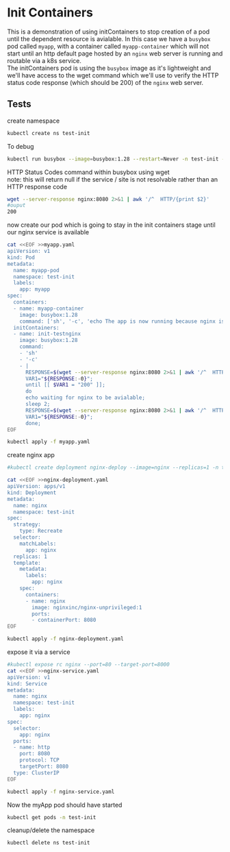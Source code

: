 # Init Containers
This is a demonstration of using initContainers to stop creation of a pod until the dependent resource is avialable. In this case we have a `busybox` pod called `myapp`, with a container called `myapp-container` which will not start until an http default page hosted by an `nginx` web server is running and routable via a k8s service. <br />
The initContainers pod is using the `busybox` image as it's lightweight and we'll have access to the wget command which we'll use to verify the HTTP status code response (which should be 200) of the `nginx` web server.

## Tests
create namespace
```sh
kubectl create ns test-init
```

To debug 
```sh
kubectl run busybox --image=busybox:1.28 --restart=Never -n test-init --command sleep 3600 -
```

HTTP Status Codes command within busybox using wget <br />
note: this will return null if the service / site is not resolvable rather than an HTTP response code
```sh
wget --server-response nginx:8080 2>&1 | awk '/^  HTTP/{print $2}'
#ouput
200
```

now create our pod which is going to stay in the init containers stage until our nginx service is available
```sh
cat <<EOF >>myapp.yaml
apiVersion: v1
kind: Pod
metadata:
  name: myapp-pod
  namespace: test-init
  labels:
    app: myapp
spec:
  containers:
  - name: myapp-container
    image: busybox:1.28
    command: ['sh', '-c', 'echo The app is now running because nginx is available! && sleep 3600']
  initContainers:
  - name: init-testnginx
    image: busybox:1.28
    command:
    - 'sh'
    - '-c'
    - |
      RESPONSE=$(wget --server-response nginx:8080 2>&1 | awk '/^  HTTP/{print $2}');
      VAR1="${RESPONSE:-0}";
      until [[ $VAR1 = "200" ]];
      do
      echo waiting for nginx to be avialable;
      sleep 2;
      RESPONSE=$(wget --server-response nginx:8080 2>&1 | awk '/^  HTTP/{print $2}');
      VAR1="${RESPONSE:-0}";
      done;
EOF

kubectl apply -f myapp.yaml
```

create nginx app
```sh
#kubectl create deployment nginx-deploy --image=nginx --replicas=1 -n test-init

cat <<EOF >>nginx-deployment.yaml
apiVersion: apps/v1
kind: Deployment
metadata:
  name: nginx
  namespace: test-init
spec:
  strategy:
    type: Recreate
  selector:
    matchLabels:
      app: nginx
  replicas: 1
  template: 
    metadata:
      labels:
        app: nginx
    spec:
      containers:
      - name: nginx
        image: nginxinc/nginx-unprivileged:1
        ports:
        - containerPort: 8080
EOF

kubectl apply -f nginx-deployment.yaml
```

expose it via a service
```sh
#kubectl expose rc nginx --port=80 --target-port=8000
cat <<EOF >>nginx-service.yaml
apiVersion: v1
kind: Service
metadata:
  name: nginx
  namespace: test-init
  labels:
    app: nginx
spec:
  selector:    
    app: nginx
  ports:
  - name: http
    port: 8080
    protocol: TCP
    targetPort: 8080
  type: ClusterIP
EOF

kubectl apply -f nginx-service.yaml
```

Now the myApp pod should have started
```sh
kubectl get pods -n test-init
```

cleanup/delete the namespace
```sh
kubectl delete ns test-init
```
